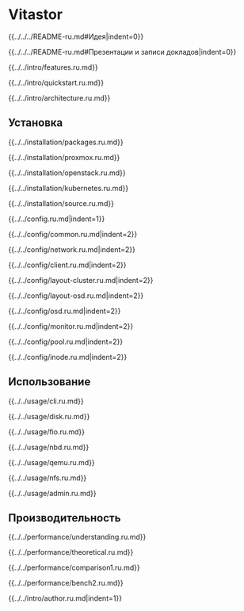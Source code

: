 # Vitastor

{{../../../README-ru.md#Идея|indent=0}}

{{../../../README-ru.md#Презентации и записи докладов|indent=0}}

{{../../intro/features.ru.md}}

{{../../intro/quickstart.ru.md}}

{{../../intro/architecture.ru.md}}

## Установка

{{../../installation/packages.ru.md}}

{{../../installation/proxmox.ru.md}}

{{../../installation/openstack.ru.md}}

{{../../installation/kubernetes.ru.md}}

{{../../installation/source.ru.md}}

{{../../config.ru.md|indent=1}}

{{../../config/common.ru.md|indent=2}}

{{../../config/network.ru.md|indent=2}}

{{../../config/client.ru.md|indent=2}}

{{../../config/layout-cluster.ru.md|indent=2}}

{{../../config/layout-osd.ru.md|indent=2}}

{{../../config/osd.ru.md|indent=2}}

{{../../config/monitor.ru.md|indent=2}}

{{../../config/pool.ru.md|indent=2}}

{{../../config/inode.ru.md|indent=2}}

## Использование

{{../../usage/cli.ru.md}}

{{../../usage/disk.ru.md}}

{{../../usage/fio.ru.md}}

{{../../usage/nbd.ru.md}}

{{../../usage/qemu.ru.md}}

{{../../usage/nfs.ru.md}}

{{../../usage/admin.ru.md}}

## Производительность

{{../../performance/understanding.ru.md}}

{{../../performance/theoretical.ru.md}}

{{../../performance/comparison1.ru.md}}

{{../../performance/bench2.ru.md}}

{{../../intro/author.ru.md|indent=1}}
